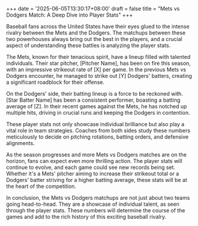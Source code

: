 +++
date = '2025-06-05T13:30:17+08:00'
draft = false
title = "Mets vs Dodgers Match: A Deep Dive into Player Stats"
+++

Baseball fans across the United States have their eyes glued to the intense rivalry between the Mets and the Dodgers. The matchups between these two powerhouses always bring out the best in the players, and a crucial aspect of understanding these battles is analyzing the player stats. 

The Mets, known for their tenacious spirit, have a lineup filled with talented individuals. Their star pitcher, [Pitcher Name], has been on fire this season, with an impressive strikeout rate of [X] per game. In the previous Mets vs Dodgers encounter, he managed to strike out [Y] Dodgers' batters, creating a significant roadblock for their offense. 

On the Dodgers' side, their batting lineup is a force to be reckoned with. [Star Batter Name] has been a consistent performer, boasting a batting average of [Z]. In their recent games against the Mets, he has notched up multiple hits, driving in crucial runs and keeping the Dodgers in contention. 

These player stats not only showcase individual brilliance but also play a vital role in team strategies. Coaches from both sides study these numbers meticulously to decide on pitching rotations, batting orders, and defensive alignments. 

As the season progresses and more Mets vs Dodgers matches are on the horizon, fans can expect even more thrilling action. The player stats will continue to evolve, and each game could see new records being set. Whether it's a Mets' pitcher aiming to increase their strikeout total or a Dodgers' batter striving for a higher batting average, these stats will be at the heart of the competition. 

In conclusion, the Mets vs Dodgers matchups are not just about two teams going head-to-head. They are a showcase of individual talent, as seen through the player stats. These numbers will determine the course of the games and add to the rich history of this exciting baseball rivalry.